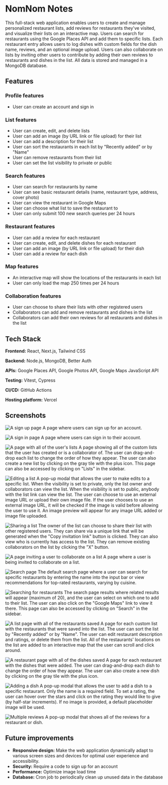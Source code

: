# NomNom Notes

This full-stack web application enables users to create and manage personalized restaurant lists, add reviews for restaurants they've visited, and visualize their lists on an interactive map. Users can search for restaurants using the Google Places API and add them to specific lists. Each restaurant entry allows users to log dishes with custom fields for the dish name, reviews, and an optional image upload. Users can also collaborate on lists by inviting other users to contribute by adding their own reviews to restaurants and dishes in the list. All data is stored and managed in a MongoDB database.

## Features

### Profile features
* User can create an account and sign in

### List features
* User can create, edit, and delete lists
* User can add an image (by URL link or file upload) for their list
* User can add a description for their list
* User can sort the restaurants in each list by "Recently added" or by "Name"
* User can remove restaurants from their list
* User can set the list visibility to private or public

### Search features
* User can search for restaurants by name
* User can see basic restaurant details (name, restaurant type, address, cover photo)
* User can view the restaurant in Google Maps
* User can choose what list to save the restaurant to
* User can only submit 100 new search queries per 24 hours

### Restaurant features
* User can add a review for each restaurant
* User can create, edit, and delete dishes for each restaurant
* User can add an image (by URL link or file upload) for their dish
* User can add a review for each dish

### Map features
* An interactive map will show the locations of the restaurants in each list
* User can only load the map 250 times per 24 hours

### Collaboration features
* User can choose to share their lists with other registered users
* Collaborators can add and remove restaurants and dishes in the list
* Collaborators can add their own reviews for all restaurants and dishes in the list

## Tech Stack

**Frontend:** React, Next.js, Tailwind CSS

**Backend:** Node.js, MongoDB, Better Auth

**APIs:** Google Places API, Google Photos API, Google Maps JavaScript API

**Testing:** Vitest, Cypress

**CI/CD:** GitHub Actions

**Hosting platform:** Vercel

## Screenshots
![A sign up page](./images/signup-page.png)
A page where users can sign up for an account.

![A sign in page](./images/signin-page.png)
A page where users can sign in to their account.

![A page with all of the user's lists](./images/lists-page.png)
A page showing all of the custom lists that the user has created or is a collaborator of. The user can drag-and-drop each list to change the order of how they appear. The user can also create a new list by clicking on the gray tile with the plus icon. This page can also be accessed by clicking on "Lists" in the sidebar.

![Editing a list](./images/lists-edit.png)
A pop-up modal that allows the user to make edits to a specific list. When the visibility is set to private, only the list owner and collaborators can view the list. When the visibility is set to public, anybody with the list link can view the list. The user can choose to use an external image URL or upload their own image file. If the user chooses to use an external image URL, it will be checked if the image is valid before allowing the user to use it. An image preview will appear for any image URL added or image file uploaded.

![Sharing a list](./images/lists-share.png)
The owner of the list can choose to share their list with other registered users. They can share via a unique link that will be generated when the "Copy invitation link" button is clicked. They can also view who is currently has access to the list. They can remove existing collaborators on the list by clicking the "X" button.

![A page inviting a user to collaborate on a list](./images/invitation-page.png)
A page where a user is being invited to collaborate on a list. 

![Search page](./images/search-page-default.png)
The default search page where a user can search for specific restaurants by entering the name into the input bar or view recommendations for top-rated restaurants, varying by cuisine.

![Searching for restaurants](./images/search-page-results.png)
The search page results where related results will appear (maximum of 20), and the user can select on which one to add to their list. The user can also click on the "Google Maps" link to view it there. This page can also be accessed by clicking on "Search" in the sidebar.

![A list page with all of the restaurants saved](./images/list-page.png)
A page for each custom list with the restaurants that were saved into the list. The user can sort the list by "Recently added" or by "Name". The user can edit restaurant description and ratings, or delete them from the list. All of the restaurants' locations on the list are added to an interactive map that the user can scroll and click around.

![A restaurant page with all of the dishes saved](./images/restaurant-page.png)
A page for each restaurant with the dishes that were added. The user can drag-and-drop each dish to change the order of how they appear. The user can also create a new dish by clicking on the gray tile with the plus icon.

![Adding a dish](./images/dish-add.png)
A pop-up modal that allows the user to add a dish to a specific restaurant. Only the name is a required field. To set a rating, the user can hover over the stars and click on the rating they would like to give (by half-star increments). If no image is provided, a default placeholder image will be used.

![Multiple reviews](./images/dish-reviews.png)
A pop-up modal that shows all of the reviews for a restaurant or dish.

## Future improvements
* **Responsive design:** Make the web application dynamically adapt to various screen sizes and devices for optimal user experience and accessibility. 
* **Security:** Require a code to sign up for an account
* **Performance:** Optimize image load time
* **Database:** Cron job to periodically clean up unused data in the database